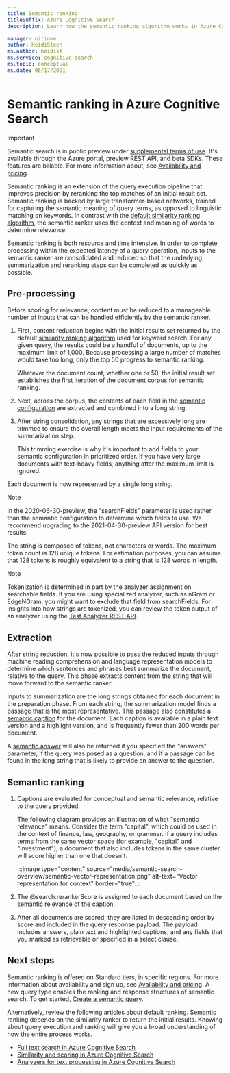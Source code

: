```yaml
---
title: Semantic ranking
titleSuffix: Azure Cognitive Search
description: Learn how the semantic ranking algorithm works in Azure Cognitive Search.

manager: nitinme
author: HeidiSteen
ms.author: heidist
ms.service: cognitive-search
ms.topic: conceptual
ms.date: 06/17/2021
---
```


# Semantic ranking in Azure Cognitive Search

> [!IMPORTANT]
> Semantic search is in public preview under [supplemental terms of use](https://azure.microsoft.com/support/legal/preview-supplemental-terms/). It's available through the Azure portal, preview REST API, and beta SDKs. These features are billable. For more information about, see [Availability and pricing](semantic-search-overview.md#availability-and-pricing).

Semantic ranking is an extension of the query execution pipeline that improves precision by reranking the top matches of an initial result set. Semantic ranking is backed by large transformer-based networks, trained for capturing the semantic meaning of query terms, as opposed to linguistic matching on keywords. In contrast with the [default similarity ranking algorithm](index-ranking-similarity.md), the semantic ranker uses the context and meaning of words to determine relevance.

Semantic ranking is both resource and time intensive. In order to complete processing within the expected latency of a query operation, inputs to the semantic ranker are consolidated and reduced so that the underlying summarization and reranking steps can be completed as quickly as possible.

## Pre-processing

Before scoring for relevance, content must be reduced to a manageable number of inputs that can be handled efficiently by the semantic ranker.

1. First, content reduction begins with the initial results set returned by the default [similarity ranking algorithm](index-ranking-similarity.md) used for keyword search. For any given query, the results could be a handful of documents, up to the maximum limit of 1,000. Because processing a large number of matches would take too long, only the top 50 progress to semantic ranking.

   Whatever the document count, whether one or 50, the initial result set establishes the first iteration of the document corpus for semantic ranking.

1. Next, across the corpus, the contents of each field in the [semantic configuration](semantic-how-to-query-request.md#create-a-semantic-configuration) are extracted and combined into a long string. 

1. After string consolidation, any strings that are excessively long are trimmed to ensure the overall length meets the input requirements of the summarization step.

   This trimming exercise is why it's important to add fields to your semantic configuration in prioritized order. If you have very large documents with text-heavy fields, anything after the maximum limit is ignored.

Each document is now represented by a single long string.

> [!NOTE]
> In the 2020-06-30-preview, the "searchFields" parameter is used rather than the semantic configuration to determine which fields to use. We recommend upgrading to the 2021-04-30-preview API version for best results.

The string is composed of tokens, not characters or words. The maximum token count is 128 unique tokens. For estimation purposes, you can assume that 128 tokens is roughly equivalent to a string that is 128 words in length. 

> [!NOTE]
>Tokenization is determined in part by the analyzer assignment on searchable fields. If you are using specialized analyzer, such as nGram or EdgeNGram, you might want to exclude that field from searchFields. For insights into how strings are tokenized, you can review the token output of an analyzer using the [Test Analyzer REST API](/rest/api/searchservice/test-analyzer).

## Extraction

After string reduction, it's now possible to pass the reduced inputs through machine reading comprehension and language representation models to determine which sentences and phrases best summarize the document, relative to the query. This phase extracts content from the string that will move forward to the semantic ranker.

Inputs to summarization are the long strings obtained for each document in the preparation phase. From each string, the summarization model finds a passage that is the most representative. This passage also constitutes a [semantic caption](semantic-how-to-query-request.md) for the document. Each caption is available in a plain text version and a highlight version, and is frequently fewer than 200 words per document.

A [semantic answer](semantic-answers.md) will also be returned if you specified the "answers" parameter, if the query was posed as a question, and if a passage can be found in the long string that is likely to provide an answer to the question.

## Semantic ranking

1. Captions are evaluated for conceptual and semantic relevance, relative to the query provided.

   The following diagram provides an illustration of what "semantic relevance" means. Consider the term "capital", which could be used in the context of finance, law, geography, or grammar. If a query includes terms from the same vector space (for example, "capital" and "investment"), a document that also includes tokens in the same cluster will score higher than one that doesn't.

   :::image type="content" source="media/semantic-search-overview/semantic-vector-representation.png" alt-text="Vector representation for context" border="true":::

1. The @search.rerankerScore is assigned to each document based on the semantic relevance of the caption.

1. After all documents are scored, they are listed in descending order by score and included in the query response payload. The payload includes answers, plain text and highlighted captions, and any fields that you marked as retrievable or specified in a select clause.

## Next steps

Semantic ranking is offered on Standard tiers, in specific regions. For more information about availability and sign up, see [Availability and pricing](semantic-search-overview.md#availability-and-pricing). A new query type enables the ranking and response structures of semantic search. To get started, [Create a semantic query](semantic-how-to-query-request.md).

Alternatively, review the following articles about default ranking. Semantic ranking depends on the similarity ranker to return the initial results. Knowing about query execution and ranking will give you a broad understanding of how the entire process works.

+ [Full text search in Azure Cognitive Search](search-lucene-query-architecture.md)
+ [Similarity and scoring in Azure Cognitive Search](index-similarity-and-scoring.md)
+ [Analyzers for text processing in Azure Cognitive Search](search-analyzers.md)